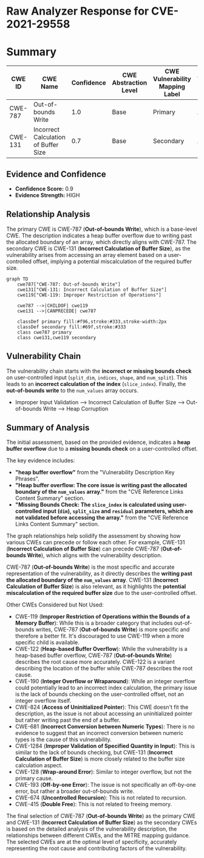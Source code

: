 # Raw Analyzer Response for CVE-2021-29558

# Summary
| CWE ID | CWE Name | Confidence | CWE Abstraction Level | CWE Vulnerability Mapping Label | CWE-Vulnerability Mapping Notes |
|---|---|---|---|---|---|
| CWE-787 | Out-of-bounds Write | 1.0 | Base | Primary | Allowed |
| CWE-131 | Incorrect Calculation of Buffer Size | 0.7 | Base | Secondary | Allowed |

## Evidence and Confidence

*   **Confidence Score:** 0.9
*   **Evidence Strength:** HIGH

## Relationship Analysis
The primary CWE is CWE-787 (**Out-of-bounds Write**), which is a base-level CWE. The description indicates a heap buffer overflow due to writing past the allocated boundary of an array, which directly aligns with CWE-787. The secondary CWE is CWE-131 (**Incorrect Calculation of Buffer Size**), as the vulnerability arises from accessing an array element based on a user-controlled offset, implying a potential miscalculation of the required buffer size.

```mermaid
graph TD
    cwe787["CWE-787: Out-of-bounds Write"]
    cwe131["CWE-131: Incorrect Calculation of Buffer Size"]
    cwe119["CWE-119: Improper Restriction of Operations"]
    
    cwe787 -->|CHILDOF| cwe119
    cwe131 -->|CANPRECEDE| cwe787
    
    classDef primary fill:#f96,stroke:#333,stroke-width:2px
    classDef secondary fill:#69f,stroke:#333
    class cwe787 primary
    class cwe131,cwe119 secondary
```

## Vulnerability Chain
The vulnerability chain starts with the **incorrect or missing bounds check** on user-controlled input (`split_dim`, `indices`, `shape`, and `num_split`). This leads to an **incorrect calculation of the index** (`slice_index`). Finally, the **out-of-bounds write** to the `num_values` array occurs.
  - Improper Input Validation --> Incorrect Calculation of Buffer Size --> Out-of-bounds Write --> Heap Corruption

## Summary of Analysis
The initial assessment, based on the provided evidence, indicates a **heap buffer overflow** due to a **missing bounds check** on a user-controlled offset.

The key evidence includes:
- **"heap buffer overflow"** from the "Vulnerability Description Key Phrases".
- **"Heap buffer overflow: The core issue is writing past the allocated boundary of the `num_values` array."** from the "CVE Reference Links Content Summary" section.
- **"Missing Bounds Check: The `slice_index` is calculated using user-controlled input (`dim`), `split_size` and `residual` parameters, which are not validated before accessing the array."** from the "CVE Reference Links Content Summary" section.

The graph relationships help solidify the assessment by showing how various CWEs can precede or follow each other. For example, CWE-131 (**Incorrect Calculation of Buffer Size**) can precede CWE-787 (**Out-of-bounds Write**), which aligns with the vulnerability description.

CWE-787 (**Out-of-bounds Write**) is the most specific and accurate representation of the vulnerability, as it directly describes the **writing past the allocated boundary of the `num_values` array**. CWE-131 (**Incorrect Calculation of Buffer Size**) is also relevant, as it highlights the **potential miscalculation of the required buffer size** due to the user-controlled offset.

Other CWEs Considered but Not Used:

*   CWE-119 (**Improper Restriction of Operations within the Bounds of a Memory Buffer**): While this is a broader category that includes out-of-bounds writes, CWE-787 (**Out-of-bounds Write**) is more specific and therefore a better fit. It's discouraged to use CWE-119 when a more specific child is available.
*   CWE-122 (**Heap-based Buffer Overflow**): While the vulnerability is a heap-based buffer overflow, CWE-787 (**Out-of-bounds Write**) describes the root cause more accurately. CWE-122 is a variant describing the location of the buffer while CWE-787 describes the root cause.
*   CWE-190 (**Integer Overflow or Wraparound**): While an integer overflow could potentially lead to an incorrect index calculation, the primary issue is the lack of bounds checking on the user-controlled offset, not an integer overflow itself.
*   CWE-824 (**Access of Uninitialized Pointer**): This CWE doesn't fit the description, as the issue is not about accessing an uninitialized pointer but rather writing past the end of a buffer.
*   CWE-681 (**Incorrect Conversion between Numeric Types**): There is no evidence to suggest that an incorrect conversion between numeric types is the cause of this vulnerability.
*   CWE-1284 (**Improper Validation of Specified Quantity in Input**): This is similar to the lack of bounds checking, but CWE-131 (**Incorrect Calculation of Buffer Size**) is more closely related to the buffer size calculation aspect.
*   CWE-128 (**Wrap-around Error**): Similar to integer overflow, but not the primary cause.
*   CWE-193 (**Off-by-one Error**): The issue is not specifically an off-by-one error, but rather a broader out-of-bounds write.
*   CWE-674 (**Uncontrolled Recursion**): This is not related to recursion.
*   CWE-415 (**Double Free**): This is not related to freeing memory.

The final selection of CWE-787 (**Out-of-bounds Write**) as the primary CWE and CWE-131 (**Incorrect Calculation of Buffer Size**) as the secondary CWEs is based on the detailed analysis of the vulnerability description, the relationships between different CWEs, and the MITRE mapping guidance. The selected CWEs are at the optimal level of specificity, accurately representing the root cause and contributing factors of the vulnerability.
